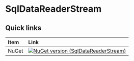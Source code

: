 # SqlDataReaderStream

## Quick links

|Item                  |Link                                                                                  |
|:---------------------|:-------------------------------------------------------------------------------------|
|NuGet                 |  [![NuGet version (SqlDataReaderStream)](https://img.shields.io/nuget/v/SqlDataReaderStream.svg?style=flat-square)](https://www.nuget.org/packages/SqlDataReaderStream/)

